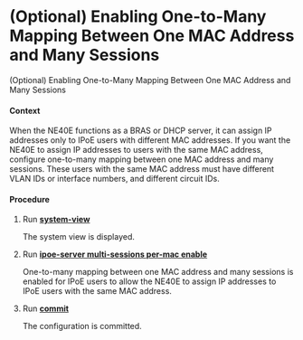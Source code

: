 (Optional) Enabling One-to-Many Mapping Between One MAC Address and Many Sessions
=================================================================================

(Optional) Enabling One-to-Many Mapping Between One MAC Address and Many Sessions

#### Context

When the NE40E functions as a BRAS or DHCP server, it can assign IP addresses only to IPoE users with different MAC addresses. If you want the NE40E to assign IP addresses to users with the same MAC address, configure one-to-many mapping between one MAC address and many sessions. These users with the same MAC address must have
different VLAN IDs or interface numbers, and different circuit IDs.


#### Procedure

1. Run [**system-view**](cmdqueryname=system-view)
   
   
   
   The system view is displayed.
2. Run [**ipoe-server multi-sessions per-mac enable**](cmdqueryname=ipoe-server+multi-sessions+per-mac+enable)
   
   
   
   One-to-many mapping between one MAC address and many sessions is enabled for IPoE users to allow the NE40E to assign IP addresses to IPoE users with the same MAC address.
3. Run [**commit**](cmdqueryname=commit)
   
   
   
   The configuration is committed.